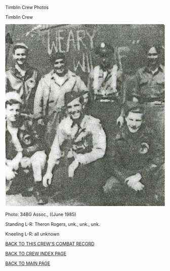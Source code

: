 
Timblin Crew Photos






 




Timblin Crew  
  

![](Timblin.jpg)  

Photo: 34BG Assoc., ((June 1985\)  

Standing L-R: Theron Rogers, unk., unk., unk.  

Kneeling L-R: all unknown  

  

[BACK TO THIS CREW'S COMBAT RECORD](crews/Timblin.md)  

[BACK TO CREW INDEX PAGE](000crews.md)  

[BACK TO MAIN PAGE](index.html)


